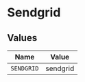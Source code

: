 # Sendgrid


## Values

| Name       | Value      |
| ---------- | ---------- |
| `SENDGRID` | sendgrid   |